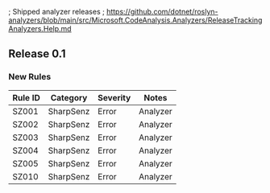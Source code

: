 ﻿; Shipped analyzer releases
; https://github.com/dotnet/roslyn-analyzers/blob/main/src/Microsoft.CodeAnalysis.Analyzers/ReleaseTrackingAnalyzers.Help.md

## Release 0.1

### New Rules

Rule ID | Category | Severity | Notes
--------|----------|----------|-------
SZ001 | SharpSenz | Error | Analyzer
SZ002 | SharpSenz | Error | Analyzer
SZ003 | SharpSenz | Error | Analyzer
SZ004 | SharpSenz | Error | Analyzer
SZ005 | SharpSenz | Error | Analyzer
SZ010 | SharpSenz | Error | Analyzer